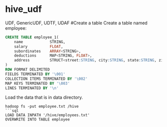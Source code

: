 # hive_udf
UDF, GenericUDF, UDTF, UDAF
#Create a table
Create a table named employee:
```sql
CREATE TABLE employee_1(
	name			STRING,
	salary			FLOAT,
	subordinates	ARRAY<STRING>,
	deductions		MAP<STRING, FLOAT>,
	address			STRUCT<street:STRING, city:STRING, state:STRING, zip:INT>
)
ROW FORMAT DELIMITED
FIELDS TERMINATED BY '\001'
COLLECTION ITEMS TERMINATED BY '\002'
MAP KEYS TERMINATED BY '\003'
LINES TERMINATED BY '\n'
```
Load the data that is in data directory.
```shell
hadoop fs -put employee.txt /hive
```sql
LOAD DATA INPATH '/hive/employees.txt'
OVERWRITE INTO TABLE employee
```
